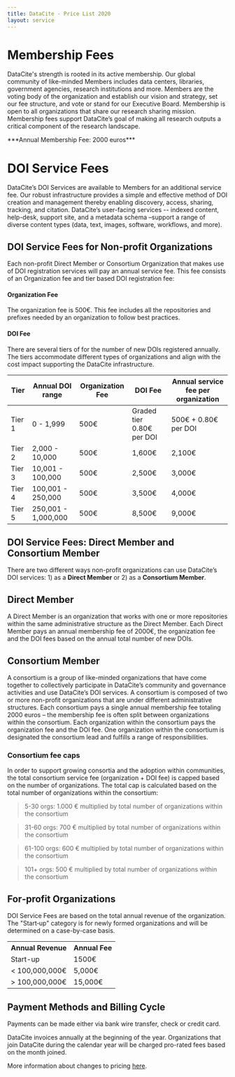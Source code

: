 ```yaml
---
title: DataCite - Price List 2020
layout: service
---
```


# Membership Fees

DataCite's strength is rooted in its active membership. Our global community of like-minded Members includes data centers, libraries, government agencies, research institutions and more. Members are the voting body of the organization and establish our vision and strategy, set our fee structure, and vote or stand for our Executive Board. Membership is open to all organizations that share our research sharing mission. Membership fees support DataCite’s goal of making all research outputs a critical component of the research landscape.

<div class="row text-center">***Annual Membership Fee: 2000 euros***</div>

# DOI Service Fees

DataCite’s DOI Services are available to Members for an additional service fee. Our robust infrastructure provides a simple and effective method of DOI creation and management thereby enabling discovery, access, sharing, tracking, and citation. DataCite’s user-facing services -- indexed content, help-desk, support site, and a metadata schema –support a range of diverse content types (data, text, images, software, workflows, and more).

## DOI Service Fees for Non‐profit Organizations


Each non-profit Direct Member or Consortium Organization that makes use of DOI registration services will pay an annual service fee. This fee consists of an Organization fee and tier based DOI registration fee:

#### Organization Fee

The organization fee is 500€. This fee includes all the repositories and prefixes needed by an organization to follow best practices.

#### DOI Fee

There are several tiers of for the number of new DOIs registered annually. The tiers accommodate different types of organizations and align with the cost impact supporting the DataCite infrastructure.

<table class="table pricing">
<thead>
<tr>
<th>Tier</th>
<th>Annual DOI range</th>
<th>Organization Fee</th>
<th>DOI Fee</th>
<th>Annual service fee per organization</th>
</tr>
</thead>
<tbody>
<tr>
<td>Tier 1</td>
<td>0 - 1,999</td>
<td>500€</td>
<td>Graded tier 0.80€ per DOI</td>
<td>500€ + 0.80€ per DOI</td>
</tr>
<tr>
<td>Tier 2</td>
<td>2,000 - 10,000</td>
<td>500€</td>
<td>1,600€</td>
<td>2,100€</td>
</tr>
<tr>
<td>Tier 3</td>
<td>10,001 - 100,000</td>
<td>500€</td>
<td>2,500€</td>
<td>3,000€</td>
</tr>
<tr>
<td>Tier 4</td>
<td>100,001 - 250,000</td>
<td>500€</td>
<td>3,500€</td>
<td>4,000€</td>
</tr>
<tr>
<td>Tier 5</td>
<td>250,001 - 1,000,000</td>
<td>500€</td>
<td>8,500€</td>
<td>9,000€</td>
</tr>
</tbody>
</table>

## DOI Service Fees: Direct Member and Consortium Member

There are two different ways non-profit organizations can use DataCite’s DOI services: 1) as a **Direct Member** or 2) as a **Consortium Member**.

## Direct Member

A Direct Member is an organization that works with one or more repositories within the same administrative structure as the Direct Member. Each Direct Member pays an annual membership fee of 2000€, the organization fee and the DOI fees based on the annual total number of new DOIs.


## Consortium Member

A consortium is a group of like-minded organizations that have come together to collectively participate in DataCite’s community and governance activities and use DataCite’s DOI services. A consortium is composed of two or more non-profit organizations that are under different administrative structures. Each consortium pays a single annual membership fee totaling 2000 euros – the membership fee is often split between organizations within the consortium. Each organization within the consortium pays the organization fee and the DOI fee. One organization within the consortium is designated the consortium lead and fulfills a range of responsibilities.

###    Consortium fee caps

In order to support growing consortia and the adoption within communities, the total consortium service fee (organization + DOI fee) is capped based on the number of organizations. The total cap is calculated based on the total number of organizations within the consortium:

  >5-30 orgs: 1.000 € multiplied by total number of organizations within the consortium

  >31-60 orgs: 700 € multiplied by total number of organizations within the consortium

  >61-100 orgs: 600 € multiplied by total number of organizations within the consortium

  >101+ orgs: 500 € multiplied by total number of organizations within the consortium



## For‐profit Organizations

DOI Service Fees are based on the total annual revenue of the organization. The "Start‐up" category is for newly formed organizations and will be determined on a case-by-case basis.

<table class="table pricing">
<thead>
<tbody>
<tr>
<th>Annual Revenue</th>
<th>Annual Fee</th>
</tr>
</thead>
<tr>
<td>Start-up</td>
<td>1500€</td>
</tr>
<tr>
<td>&lt; 100,000,000€</td>
<td> 5,000€</td>
</tr>
<tr>
<td>&gt; 100,000,000€</td>
<td>15,000€</td>
</tr>
</tbody>
</table>

## Payment Methods and Billing Cycle

Payments can be made either via bank wire transfer, check or credit card.

DataCite invoices annually at the beginning of the year. Organizations that join DataCite during the calendar year will be charged pro-rated fees based on the month joined.


More information about changes to pricing [here](https://blog.datacite.org/the-new-datacite-membership-and-fees-model/).
